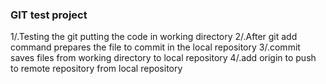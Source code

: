 ### GIT test project

1/.Testing the git putting the code in working directory
2/.After git add command prepares the file to commit in the local repository
3/.commit saves files from working directory to local repository
4/.add origin to push to remote repository from local repository